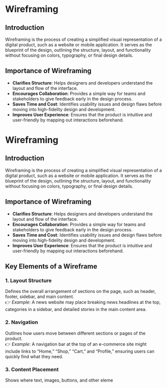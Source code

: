 # Wireframing

## Introduction
Wireframing is the process of creating a simplified visual representation of a digital product, such as a website or mobile application. It serves as the blueprint of the design, outlining the structure, layout, and functionality without focusing on colors, typography, or final design details.

## Importance of Wireframing
- **Clarifies Structure**: Helps designers and developers understand the layout and flow of the interface.  
- **Encourages Collaboration**: Provides a simple way for teams and stakeholders to give feedback early in the design process.  
- **Saves Time and Cost**: Identifies usability issues and design flaws before moving into high-fidelity design and development.  
- **Improves User Experience**: Ensures that the product is intuitive and user-friendly by mapping out interactions beforehand.  
# Wireframing

## Introduction
Wireframing is the process of creating a simplified visual representation of a digital product, such as a website or mobile application. It serves as the blueprint of the design, outlining the structure, layout, and functionality without focusing on colors, typography, or final design details.

## Importance of Wireframing
- **Clarifies Structure**: Helps designers and developers understand the layout and flow of the interface.  
- **Encourages Collaboration**: Provides a simple way for teams and stakeholders to give feedback early in the design process.  
- **Saves Time and Cost**: Identifies usability issues and design flaws before moving into high-fidelity design and development.  
- **Improves User Experience**: Ensures that the product is intuitive and user-friendly by mapping out interactions beforehand.  

## Key Elements of a Wireframe

### 1. Layout Structure
Defines the overall arrangement of sections on the page, such as header, footer, sidebar, and main content.  
👉 *Example*: A news website may place breaking news headlines at the top, categories in a sidebar, and detailed stories in the main content area.  

### 2. Navigation
Outlines how users move between different sections or pages of the product.  
👉 *Example*: A navigation bar at the top of an e-commerce site might include links to “Home,” “Shop,” “Cart,” and “Profile,” ensuring users can quickly find what they need.  

### 3. Content Placement
Shows where text, images, buttons, and other eleme
